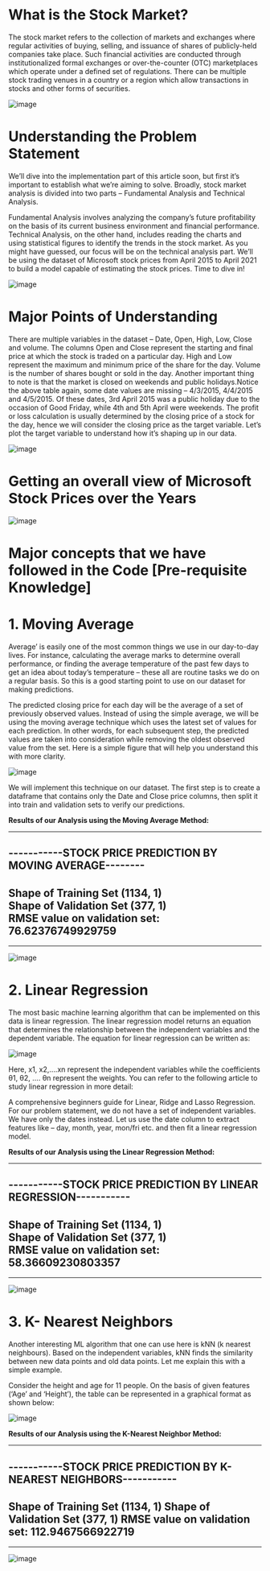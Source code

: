 # What is the Stock Market?
The stock market refers to the collection of markets and exchanges where regular activities of buying, selling, and issuance of shares of publicly-held companies take place.
Such financial activities are conducted through institutionalized formal exchanges or over-the-counter (OTC) marketplaces which operate under a defined set of regulations. 
There can be multiple stock trading venues in a country or a region which allow transactions in stocks and other forms of securities.

![image](https://user-images.githubusercontent.com/68769656/157383467-289d526d-9bfb-4868-a8da-18b594001217.png)


# Understanding the Problem Statement
We’ll dive into the implementation part of this article soon, but first it’s important to establish what we’re aiming to solve. Broadly, stock market analysis is divided into two parts – Fundamental Analysis and Technical Analysis.

Fundamental Analysis involves analyzing the company’s future profitability on the basis of its current business environment and financial performance.
Technical Analysis, on the other hand, includes reading the charts and using statistical figures to identify the trends in the stock market.
As you might have guessed, our focus will be on the technical analysis part. We’ll be using the dataset of Microsoft stock prices from April 2015 to April 2021 to build a model capable of estimating the stock prices. Time to dive in!

![image](https://user-images.githubusercontent.com/68769656/157383488-123a69b1-dfb2-47a2-af48-2dfe81aa8f31.png)

# Major Points of Understanding

There are multiple variables in the dataset – Date, Open, High, Low, Close and volume. The columns Open and Close represent the starting and final price at which the stock is traded on a particular day.
High and Low represent the maximum and minimum price of the share for the day.
Volume is the number of shares bought or sold in the day. Another important thing to note is that the market is closed on weekends and public holidays.Notice the above table again, some date values are missing – 4/3/2015, 4/4/2015 and 4/5/2015. Of these dates, 3rd April 2015 was a public holiday due to the occasion of Good Friday, while 4th and 5th April were weekends.
The profit or loss calculation is usually determined by the closing price of a stock for the day, hence we will consider the closing price as the target variable. Let’s plot the target variable to understand how it’s shaping up in our data.

![image](https://user-images.githubusercontent.com/68769656/157383730-7d7081d8-be8d-4927-9814-0b7c72db509a.png)

# Getting an overall view of Microsoft Stock Prices over the Years

![image](https://user-images.githubusercontent.com/68769656/157383805-fa3b1711-af20-4224-8b4e-8fee482c6a68.png)


# Major concepts that we have followed in the Code [Pre-requisite Knowledge]

# 1. Moving Average

Average’ is easily one of the most common things we use in our day-to-day lives. For instance, calculating the average marks to determine overall performance, or finding the average temperature of the past few days to get an idea about today’s temperature – these all are routine tasks we do on a regular basis. So this is a good starting point to use on our dataset for making predictions.

The predicted closing price for each day will be the average of a set of previously observed values. Instead of using the simple average, we will be using the moving average technique which uses the latest set of values for each prediction. In other words, for each subsequent step, the predicted values are taken into consideration while removing the oldest observed value from the set. Here is a simple figure that will help you understand this with more clarity.

![image](https://user-images.githubusercontent.com/68769656/157384014-1c73f54c-dc3e-48b9-9282-7ce6dc0f49bc.png)

We will implement this technique on our dataset. The first step is to create a dataframe that contains only the Date and Close price columns, then split it into train and validation sets to verify our predictions.

**Results of our Analysis using the Moving Average Method:**

-----------------------------------------------------------
-----------STOCK PRICE PREDICTION BY MOVING AVERAGE--------
-----------------------------------------------------------
Shape of Training Set (1134, 1)  
Shape of Validation Set (377, 1)  
RMSE value on validation set: 76.62376749929759  
-----------------------------------------------------------
-----------------------------------------------------------

![image](https://user-images.githubusercontent.com/68769656/157384133-cbd3b158-6b24-452a-a693-b48c863d3f66.png)

# 2. Linear Regression

The most basic machine learning algorithm that can be implemented on this data is linear regression. The linear regression model returns an equation that determines the relationship between the independent variables and the dependent variable.
The equation for linear regression can be written as:

![image](https://user-images.githubusercontent.com/68769656/157384333-d4cbec58-1073-4d78-925c-38eed37a14d8.png)

Here, x1, x2,….xn represent the independent variables while the coefficients θ1, θ2, …. θn represent the weights. You can refer to the following article to study linear regression in more detail:

A comprehensive beginners guide for Linear, Ridge and Lasso Regression. For our problem statement, we do not have a set of independent variables. We have only the dates instead. Let us use the date column to extract features like – day, month, year, mon/fri etc. and then fit a linear regression model.

**Results of our Analysis using the Linear Regression Method:**

-----------------------------------------------------------------  
-----------STOCK PRICE PREDICTION BY LINEAR REGRESSION-----------  
-----------------------------------------------------------------  
Shape of Training Set (1134, 1)  
Shape of Validation Set (377, 1)  
RMSE value on validation set: 58.36609230803357  
-----------------------------------------------------------------  
-----------------------------------------------------------------  

![image](https://user-images.githubusercontent.com/68769656/157384511-2afa2e55-cdf5-4092-b16a-df6d72e19765.png)

# 3. K- Nearest Neighbors

Another interesting ML algorithm that one can use here is kNN (k nearest neighbours). Based on the independent variables, kNN finds the similarity between new data points and old data points. Let me explain this with a simple example.

Consider the height and age for 11 people. On the basis of given features (‘Age’ and ‘Height’), the table can be represented in a graphical format as shown below:

![image](https://user-images.githubusercontent.com/68769656/157384896-6ef0c4be-4e3b-44e8-bf40-09b75ddb9d0e.png)

**Results of our Analysis using the K-Nearest Neighbor Method:**

-------------------------------------------------------------------  
-----------STOCK PRICE PREDICTION BY K-NEAREST NEIGHBORS-----------  
-------------------------------------------------------------------  
Shape of Training Set (1134, 1)
Shape of Validation Set (377, 1)
RMSE value on validation set: 112.9467566922719
-------------------------------------------------------------------  
-------------------------------------------------------------------  

![image](https://user-images.githubusercontent.com/68769656/157385227-9788dba5-91a7-4b77-8294-474122256511.png)


